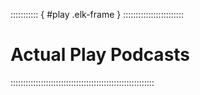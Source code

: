::::::::::: { #play .elk-frame } ::::::::::::::::::::::::
# Actual Play Podcasts

:::::::::::::::::::::::::::::::::::::::::::::::::::::::::
